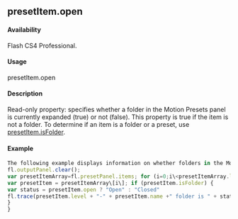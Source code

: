 ## presetItem.open

#### Availability

Flash CS4 Professional.

#### Usage

presetItem.open

#### Description

Read-only property: specifies whether a folder in the Motion Presets panel is currently expanded (true) or not (false).
This property is true if the item is not a folder. To determine if an item is a folder or a preset, use [presetItem.isFolder](#_bookmark773).

#### Example

```javascript
The following example displays information on whether folders in the Motion Presets panel are expanded or collapsed:
fl.outputPanel.clear();
var presetItemArray=fl.presetPanel.items; for (i=0;i\<presetItemArray.length; i++){
var presetItem = presetItemArray\[i\]; if (presetItem.isFolder) {
var status = presetItem.open ? "Open" : "Closed"
fl.trace(presetItem.level + "-" + presetItem.name +" folder is " + status);
}
}

```